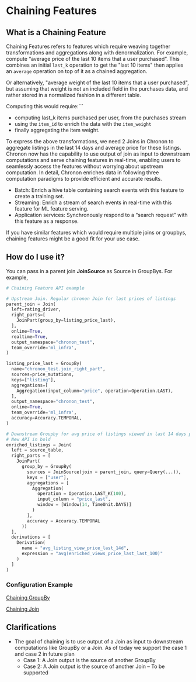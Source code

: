 # Chaining Features

## What is a Chaining Feature
Chaining Features refers to features which require weaving together transformations and aggregations along with denormalization.
For example, compute  “average price of the last 10 items that a user purchased”.  This combines an initial `last_k` operation to get the "last 10 items" then applies an `average` operation on top of it as a chained aggregation.

Or alternatively, "average weight of the last 10 items that a user purchased", but assuming that weight is not an included field in the purchases data, and rather stored in a normalized fashion in a different table.

Computing this would require:```
- computing last_k items purchased per user, from the purchases stream
- using the `item_id` to enrich the data with the `item_weight`
- finally aggregating the item weight.

To express the above transformations, we need 2 Joins in Chronon to aggregate listings in the last 14 days and average price for these listings.
Chronon now has the capability to use output of join as input to downstream computations and serve chaining features in real-time, enabling users to seamlessly access the features without worrying about upstream computation. In detail, Chronon enriches data in following three computation paradigms to provide efficient and accurate results.
- Batch: Enrich a hive table containing search events with this feature to create a training set.
- Streaming: Enrich a stream of search events in real-time with this feature for ML feature serving.
- Application services: Synchronously respond to a “search request” with this feature as a response.

If you have similar features which would require multiple joins or groupbys, chaining features might be a good fit for your use case.

## How do I use it?
You can pass in a parent join  **JoinSource** as Source in GroupBys. For example,

```python
# Chaining Feature API example

# Upstream Join. Regular chronon Join for last prices of listings
parent_join = Join(
  left=rating_driver,
  right_parts=[
    JoinPart(group_by=listing_price_last),
  ],
  online=True,
  realtime=True,
  output_namespace="chronon_test",
  team_override='ml_infra',
)

listing_price_last = GroupBy(
  name="chronon_test.join_right_part",
  sources=price_mutations,
  keys=["listing"],
  aggregations=[
    Aggregation(input_column="price", operation=Operation.LAST),
  ],
  output_namespace="chronon_test",
  online=True,
  team_override='ml_infra',
  accuracy=Accuracy.TEMPORAL,
)

# Downstream Groupby for avg price of listings viewed in last 14 days per user
# New API in bold
enriched_listings = Join(
  left = source_table,
  right_parts = [
    JoinPart(
      group_by = GroupBy(
        sources = JoinSource(join = parent_join, query=Query(...)),
        keys = ["user"],
        aggregations = [
          Aggregation(
            operation = Operation.LAST_K(100),
            input_column = "price_last",
            window = [Window(14, TimeUnit.DAYS)]
          )
        ],
        accuracy = Accuracy.TEMPORAL
      ))
  ],
  derivations = [
    Derivation(
      name = "avg_listing_view_price_last_14d",
      expression = "avg(enriched_views_price_last_last_100)"
    )
  ]
)

```
### Configuration Example
[Chaining GroupBy](https://github.com/airbnb/chronon/blob/main/api/python/test/sample/group_bys/sample_team/sample_chaining_group_by.py)

[Chaining Join](https://github.com/airbnb/chronon/blob/main/api/python/test/sample/joins/sample_team/sample_chaining_join.py)

## Clarifications
- The goal of chaining is to use output of a Join as input to downstream computations like GroupBy or a Join. As of today we support the case 1 and case 2 in future plan
    - Case 1: A Join output is the source of another GroupBy
    - Case 2: A Join output is the source of another Join – To be supported




